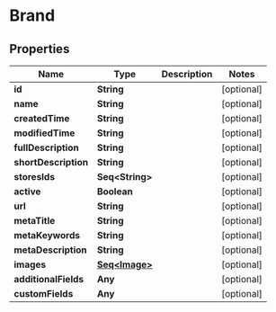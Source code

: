 

# Brand


## Properties

Name | Type | Description | Notes
------------ | ------------- | ------------- | -------------
**id** | **String** |  |  [optional]
**name** | **String** |  |  [optional]
**createdTime** | **String** |  |  [optional]
**modifiedTime** | **String** |  |  [optional]
**fullDescription** | **String** |  |  [optional]
**shortDescription** | **String** |  |  [optional]
**storesIds** | **Seq&lt;String&gt;** |  |  [optional]
**active** | **Boolean** |  |  [optional]
**url** | **String** |  |  [optional]
**metaTitle** | **String** |  |  [optional]
**metaKeywords** | **String** |  |  [optional]
**metaDescription** | **String** |  |  [optional]
**images** | [**Seq&lt;Image&gt;**](Image.md) |  |  [optional]
**additionalFields** | **Any** |  |  [optional]
**customFields** | **Any** |  |  [optional]



